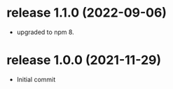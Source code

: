 # release 1.1.0 (2022-09-06)
  * upgraded to npm 8.
# release 1.0.0 (2021-11-29)
  * Initial commit
